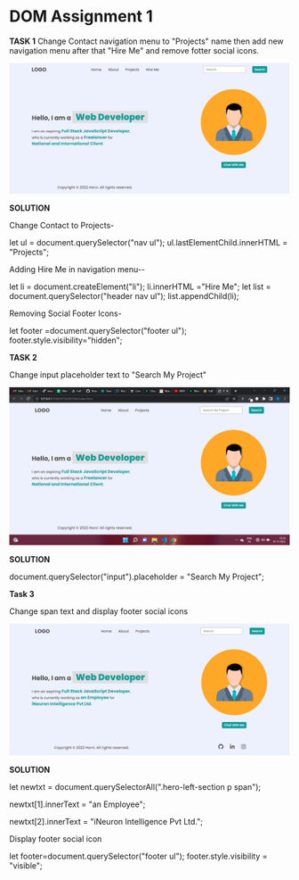 # DOM Assignment 1

**TASK 1**
Change Contact navigation menu to "Projects" name then add new navigation menu after that "Hire Me" and remove fotter social icons.

![TASKIMG1](./DOM%20Assignment%202.0%201%2C2%2C3/firstAssignmentImage/task1Output.png)

**SOLUTION**

Change Contact to Projects-


let ul = document.querySelector("nav ul");
ul.lastElementChild.innerHTML = "Projects";

Adding Hire Me in navigation menu--

let li = document.createElement("li");
li.innerHTML ="<a>Hire Me</a>";
let list = document.querySelector("header nav ul");
list.appendChild(li);

Removing Social Footer Icons-


let footer =document.querySelector("footer ul");
footer.style.visibility="hidden";

**TASK 2**

Change input placeholder text to "Search My Project"

![TASKIMG2](./DOM%20Assignment%202.0%201%2C2%2C3/firstAssignmentImage/task2Output.png)

**SOLUTION**


document.querySelector("input").placeholder = "Search My Project";

**Task 3**

Change span text and display footer social icons

![TASKIMG3](./DOM%20Assignment%202.0%201%2C2%2C3/firstAssignmentImage/task3Output.png)

**SOLUTION**

let newtxt = document.querySelectorAll(".hero-left-section p span");

newtxt[1].innerText = "an Employee";


newtxt[2].innerText = "iNeuron Intelligence Pvt Ltd.";

Display footer social icon 

let footer=document.querySelector("footer ul");
footer.style.visibility = "visible";




